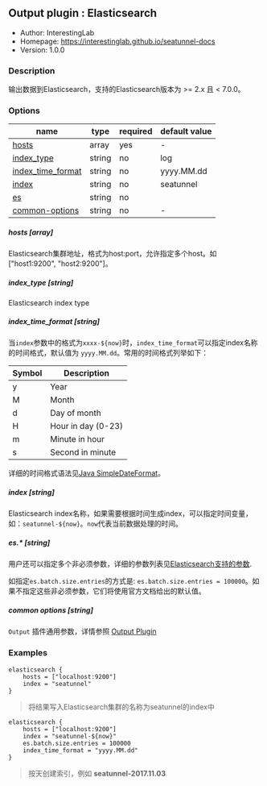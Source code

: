 ## Output plugin : Elasticsearch

* Author: InterestingLab
* Homepage: https://interestinglab.github.io/seatunnel-docs
* Version: 1.0.0

### Description

输出数据到Elasticsearch，支持的Elasticsearch版本为 >= 2.x 且 < 7.0.0。

### Options

| name | type | required | default value |
| --- | --- | --- | --- |
| [hosts](#hosts-array) | array | yes | - |
| [index_type](#index_type-string) | string | no | log |
| [index_time_format](#index_time_format-string) | string | no | yyyy.MM.dd |
| [index](#index-string) | string | no | seatunnel |
| [es](#es-string) | string | no |  |
| [common-options](#common-options-string)| string | no | - |


##### hosts [array]

Elasticsearch集群地址，格式为host:port，允许指定多个host。如["host1:9200", "host2:9200"]。

##### index_type [string]

Elasticsearch index type

##### index_time_format [string]

当`index`参数中的格式为`xxxx-${now}`时，`index_time_format`可以指定index名称的时间格式，默认值为 `yyyy.MM.dd`。常用的时间格式列举如下：

| Symbol | Description |
| --- | --- |
| y | Year |
| M | Month |
| d | Day of month |
| H | Hour in day (0-23) |
| m | Minute in hour |
| s | Second in minute |

详细的时间格式语法见[Java SimpleDateFormat](https://docs.oracle.com/javase/tutorial/i18n/format/simpleDateFormat.html)。


##### index [string]

Elasticsearch index名称，如果需要根据时间生成index，可以指定时间变量，如：`seatunnel-${now}`。`now`代表当前数据处理的时间。

##### es.* [string]

用户还可以指定多个非必须参数，详细的参数列表见[Elasticsearch支持的参数](https://www.elastic.co/guide/en/elasticsearch/hadoop/current/configuration.html#cfg-mapping).

如指定`es.batch.size.entries`的方式是: `es.batch.size.entries = 100000`。如果不指定这些非必须参数，它们将使用官方文档给出的默认值。

##### common options [string]

`Output` 插件通用参数，详情参照 [Output Plugin](/zh-cn/v1/configuration/output-plugin)


### Examples

```
elasticsearch {
    hosts = ["localhost:9200"]
    index = "seatunnel"
}
```

> 将结果写入Elasticsearch集群的名称为seatunnel的index中

```
elasticsearch {
    hosts = ["localhost:9200"]
    index = "seatunnel-${now}"
    es.batch.size.entries = 100000
    index_time_format = "yyyy.MM.dd"
}
```

> 按天创建索引，例如 **seatunnel-2017.11.03**
